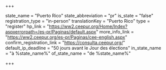 +++

state_name = "Puerto Rico"
state_abbreviation = "pr"
is_state = "false"
registration_type = "in-person"
translationKey = "Puerto Rico"
type = "register"
hp_link = "https://ww2.ceepur.org/Home/Index?aspxerrorpath=/es-pr/Paginas/default.aspx"
more_info_link = "https://ww2.ceepur.org/es-pr/Paginas/cee-english.aspx"
confirm_registration_link = "https://consulta.ceepur.org/"
default_ip_deadline = "50 jours avant le Jour des élections"
in_state_name = "à %state_name%"
of_state_name = "de %state_name%"

+++